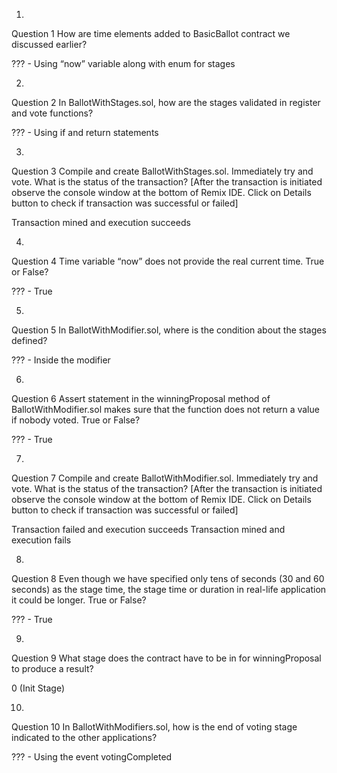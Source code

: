 1.
Question 1
How are time elements added to BasicBallot contract we discussed earlier?

??? - Using “now” variable along with enum for stages

2.
Question 2
In BallotWithStages.sol, how are the stages validated in register and vote functions?

??? - Using if and return statements

3.
Question 3
Compile and create BallotWithStages.sol. Immediately try and vote. What is the status of the transaction?  [After the transaction is initiated observe the console window at the bottom of Remix IDE. Click on Details button to check if transaction was successful or failed]

Transaction mined and execution succeeds

4.
Question 4
Time variable “now” does not provide the real current time. True or False?

??? - True

5.
Question 5
In BallotWithModifier.sol, where is the condition about the stages defined?

??? - Inside the modifier

6.
Question 6
Assert statement in the winningProposal method of BallotWithModifier.sol makes sure that the function does not return a value if nobody voted. True or False?

??? - True

7.
Question 7
Compile and create BallotWithModifier.sol. Immediately try and vote. What is the status of the transaction? [After the transaction is initiated observe the console window at the bottom of Remix IDE. Click on Details button to check if transaction was successful or failed]

Transaction failed and execution succeeds
Transaction mined and execution fails

8.
Question 8
Even though we have specified only tens of seconds (30 and 60 seconds) as the stage time, the stage time or duration in real-life application it could be longer. True or False?

??? - True

9.
Question 9
What stage does the contract have to be in for winningProposal to produce a result?

0 (Init Stage)

10.
Question 10
In BallotWithModifiers.sol, how is the end of voting stage indicated to the other applications?

??? - Using the event votingCompleted
